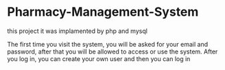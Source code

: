 # Pharmacy-Management-System
this project it was implamented by php and mysql 

The first time you visit the system, you will be asked for your email and password, after that you will be allowed to access or use the system.
After you log in, you can create your own user and then you can log in
